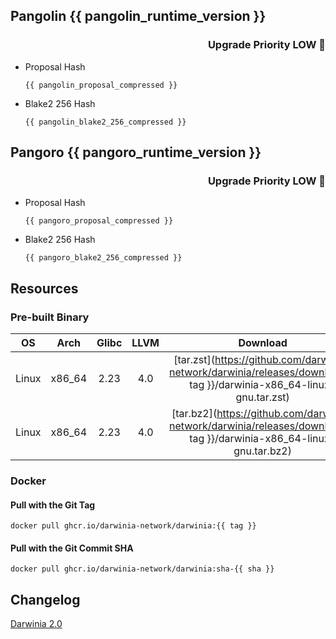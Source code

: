 ## Pangolin {{ pangolin_runtime_version }}
<h3 align="right">Upgrade Priority LOW 🚨</h3>

- Proposal Hash
  ```
  {{ pangolin_proposal_compressed }}
  ```
- Blake2 256 Hash
  ```
  {{ pangolin_blake2_256_compressed }}
  ```

## Pangoro {{ pangoro_runtime_version }}
<h3 align="right">Upgrade Priority LOW 🚨</h3>

- Proposal Hash
  ```
  {{ pangoro_proposal_compressed }}
  ```
- Blake2 256 Hash
  ```
  {{ pangoro_blake2_256_compressed }}
  ```

## Resources

### Pre-built Binary
|  OS   |  Arch  | Glibc | LLVM |                                                       Download                                                        |
|:-----:|:------:|:-----:|:----:|:---------------------------------------------------------------------------------------------------------------------:|
| Linux | x86_64 | 2.23  | 4.0  | [tar.zst](https://github.com/darwinia-network/darwinia/releases/download/{{ tag }}/darwinia-x86_64-linux-gnu.tar.zst) |
| Linux | x86_64 | 2.23  | 4.0  | [tar.bz2](https://github.com/darwinia-network/darwinia/releases/download/{{ tag }}/darwinia-x86_64-linux-gnu.tar.bz2) |

### Docker

#### Pull with the Git Tag
```docker
docker pull ghcr.io/darwinia-network/darwinia:{{ tag }}
```

#### Pull with the Git Commit SHA
```docker
docker pull ghcr.io/darwinia-network/darwinia:sha-{{ sha }}
```

## Changelog
[Darwinia 2.0](https://github.com/darwinia-network/darwinia/pull/969)

